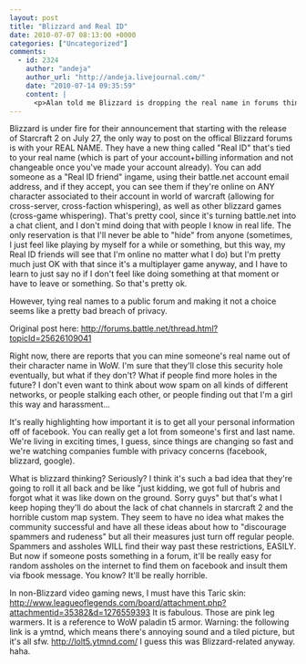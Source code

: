 ```yaml
---
layout: post
title: "Blizzard and Real ID"
date: 2010-07-07 08:13:00 +0000
categories: ["Uncategorized"]
comments:
  - id: 2324
    author: "andeja"
    author_url: "http://andeja.livejournal.com/"
    date: "2010-07-14 09:35:59"
    content: |
      <p>Alan told me Blizzard is dropping the real name in forums thing just like you predicted. Also in terms of privacy, yeah, facebook is not private. Only put stuff there you don't mind others seeing.  It surprises me that some people put their addresses in there. You'd think it'd be a no-brainer.</p>
---
```


Blizzard is under fire for their announcement that starting with the release of Starcraft 2 on July 27, the only way to post on the offical Blizzard forums is with your REAL NAME. They have a new thing called "Real ID" that's tied to your real name (which is part of your account+billing information and not changeable once you've made your account already). You can add someone as a "Real ID friend" ingame, using their battle.net account email address, and if they accept, you can see them if they're online on ANY character associated to their account in world of warcraft (allowing for cross-server, cross-faction whispering), as well as other blizzard games (cross-game whispering). That's pretty cool, since it's turning battle.net into a chat client, and I don't mind doing that with people I know in real life. The only reservation is that I'll never be able to "hide" from anyone (sometimes, I just feel like playing by myself for a while or something, but this way, my Real ID friends will see that I'm online no matter what I do) but I'm pretty much just OK with that since it's a multiplayer game anyway, and I have to learn to just say no if I don't feel like doing something at that moment or have to leave or something. So that's pretty ok.

However, tying real names to a public forum and making it not a choice seems like a pretty bad breach of privacy.

Original post here: http://forums.battle.net/thread.html?topicId=25626109041

Right now, there are reports that you can mine someone's real name out of their character name in WoW. I'm sure that they'll close this security hole eventually, but what if they don't? What if people find more holes in the future? I don't even want to think about wow spam on all kinds of different networks, or people stalking each other, or people finding out that I'm a girl this way and harassment...

It's really highlighting how important it is to get all your personal information off of facebook. You can really get a lot from someone's first and last name. We're living in exciting times, I guess, since things are changing so fast and we're watching companies fumble with privacy concerns (facebook, blizzard, google). 

What is blizzard thinking? Seriously? I think it's such a bad idea that they're going to roll it all back and be like "just kidding, we got full of hubris and forgot what it was like down on the ground. Sorry guys" but that's what I keep hoping they'll do about the lack of chat channels in starcraft 2 and the horrible custom map system. They seem to have no idea what makes the community successful and have all these ideas about how to "discourage spammers and rudeness" but all their measures just turn off regular people. Spammers and assholes WILL find their way past these restrictions, EASILY. But now if someone posts something in a forum, it'll be really easy for random assholes on the internet to find them on facebook and insult them via fbook message. You know? It'll be really horrible.

In non-Blizzard video gaming news, I must have this Taric skin: http://www.leagueoflegends.com/board/attachment.php?attachmentid=35382&d=1276559393
It is fabulous. Those are pink leg warmers.
It is a reference to WoW paladin t5 armor. Warning: the following link is a ymtnd, which means there's annoying sound and a tiled picture, but it's all sfw. http://lolt5.ytmnd.com/
I guess this was Blizzard-related anyway. haha.